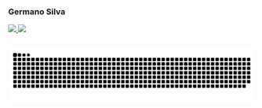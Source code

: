 ### Germano Silva 
 <div>
  <a href="https://github.com/GermanoRS">
  <img height="160" src="https://github-readme-stats.vercel.app/api?username=GermanoRS&show_icons=true&theme=react&include_all_commits=true&count_private=true"/>
  <img height="160" src="https://github-readme-stats.vercel.app/api/top-langs/?username=GermanoRS&layout=compact&langs_count=7&theme=react"/>
</div>
  
  ##
  
<div>
 
  ![Snake animation](https://github.com/GermanoRS/GermanoRS/blob/output/github-contribution-grid-snake.svg)
 
</div>
